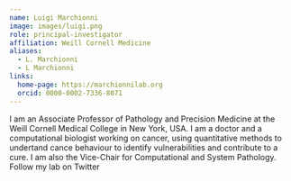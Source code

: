```yaml
---
name: Luigi Marchionni
image: images/luigi.png
role: principal-investigator
affiliation: Weill Cornell Medicine
aliases:
  - L. Marchionni
  - L Marchionni
links:
  home-page: https://marchionnilab.org
  orcid: 0000-0002-7336-8071
---
```


I am an Associate Professor of Pathology and Precision Medicine at the Weill Cornell Medical College in New York, USA. 
I am a doctor and a computational biologist working on cancer, using quantitative methods 
to undertand cance behaviour to identify vulnerabilities and contribute to a cure.
I am also the Vice-Chair for Computational and System Pathology.
Follow my lab on Twitter

